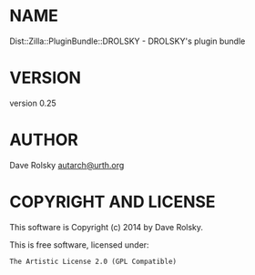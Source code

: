 # NAME

Dist::Zilla::PluginBundle::DROLSKY - DROLSKY's plugin bundle

# VERSION

version 0.25

# AUTHOR

Dave Rolsky <autarch@urth.org>

# COPYRIGHT AND LICENSE

This software is Copyright (c) 2014 by Dave Rolsky.

This is free software, licensed under:

    The Artistic License 2.0 (GPL Compatible)
